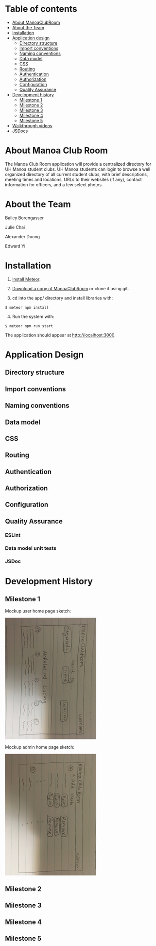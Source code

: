 # Table of contents

* [About ManoaClubRoom](#about-manoa-club-room)
* [About the Team](#about-the-team)
* [Installation](#installation)
* [Application design](#application-design)
  * [Directory structure](#directory-structure)
  * [Import conventions](#import-conventions)
  * [Naming conventions](#naming-conventions)
  * [Data model](#data-model)
  * [CSS](#css)
  * [Routing](#routing)
  * [Authentication](#authentication)
  * [Authorization](#authorization)
  * [Configuration](#configuration)
  * [Quality Assurance](#quality-assurance)
* [Development history](#development-history)
  * [Milestone 1](#milestone-1-mockup-development)
  * [Milestone 2](#milestone-2-data-model-development)
  * [Milestone 3](#milestone-3-connect-ui-to-data-model)
  * [Milestone 4](#milestone-4-authentication)
  * [Milestone 5](#milestone-5-administration)
* [Walkthrough videos](#walkthrough-videos)
* [JSDocs](/jsdocs)

# About Manoa Club Room 

The Manoa Club Room application will provide a centralized directory for UH Manoa student clubs. UH Manoa students can login to browse a well organized directory of all current student clubs, with brief descriptions, meeting times and locations, URLs to their websites (if any), contact information for officers, and a few select photos.

# About the Team

Bailey Borengasser

Julie Chai

Alexander Duong

Edward Yi

# Installation
1. [Install Meteor](https://www.meteor.com/install).

2. [Download a copy of ManoaClubRoom](https://github.com/manoaclubroom/manoaclubroom) or clone it using git.
  
3. cd into the app/ directory and install libraries with:

```
$ meteor npm install
```

4. Run the system with:

```
$ meteor npm run start
```

The application should appear at [http://localhost:3000](http://localhost:3000).

# Application Design

## Directory structure

## Import conventions

## Naming conventions

## Data model

## CSS

## Routing

## Authentication

## Authorization

## Configuration

## Quality Assurance

### ESLint

### Data model unit tests

### JSDoc

# Development History

## Milestone 1
Mockup user home page sketch:

<img width="300px" src="images/user_home.JPG"/>

Mockup admin home page sketch:

<img width="300px" src="images/admin_home.JPG"/>

## Milestone 2

## Milestone 3

## Milestone 4

## Milestone 5
